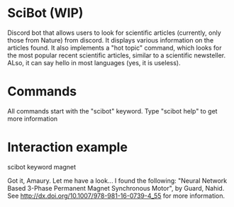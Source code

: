 # SciBot (WIP)
Discord bot that allows users to look for scientific articles (currently, only those from Nature) from discord. It displays various information on the articles found. It also implements a "hot topic" command, which looks for the most popular recent scientific articles, similar to a scientific newsteller. ALso, it can say hello in most languages (yes, it is useless).
# Commands
All commands start with the "scibot" keyword. Type "scibot help" to get more information
# Interaction example
scibot keyword magnet

Got it, Amaury. Let me have a look...
I found the following: "Neural Network Based 3-Phase Permanent Magnet Synchronous Motor", by Guard, Nahid. See http://dx.doi.org/10.1007/978-981-16-0739-4_55 for more information.
